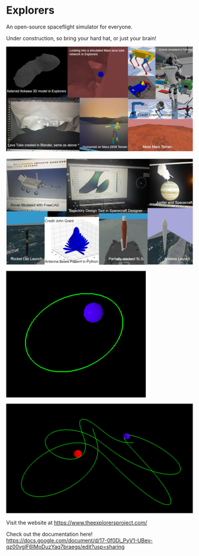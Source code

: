 # Explorers

An open-source spaceflight simulator for everyone.

Under construction, so bring your hard hat, or just your brain!

![Image](Images/Current_Capabilities.png)

![Image](Images/Current_Capabilities2.png)

![Image](Images/SimpleOrbit.png)

![Image](Images/3bodyOrbit.png)

Visit the website at https://www.theexplorersproject.com/

Check out the documentation here!
https://docs.google.com/document/d/17-0f0Di_PyV1-UBev-qz00vglF6IMoDuzYaq7braegs/edit?usp=sharing
